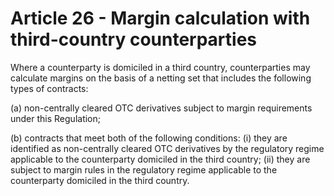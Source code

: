 # Article 26 - Margin calculation with third-country counterparties


Where a counterparty is domiciled in a third country, counterparties may calculate margins on the basis of a netting set that includes the following types of contracts:

(a) non-centrally cleared OTC derivatives subject to margin requirements under this Regulation;

(b) contracts that meet both of the following conditions: (i) they are identified as non-centrally cleared OTC derivatives by the regulatory regime applicable to the counterparty domiciled in the third country; (ii) they are subject to margin rules in the regulatory regime applicable to the counterparty domiciled in the third country.
